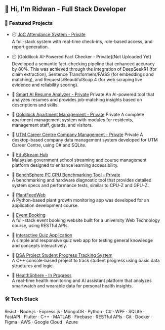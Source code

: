## 👋 Hi, I'm Ridwan - Full Stack Developer

### 🚀 Featured Projects
- 🕘 [JoC Attendance System - Private](https://github.com/leapoffaithshipit/joc-attendance)  
  A full-stack system with real-time check-ins, role-based access, and report generation.

- 🕘 [Goldilock AI-Powered Fact Checker - Private](Not Uploaded Yet)  
  Developed a semantic fact-checking pipeline that enhanced accuracy by 80%. This was achieved through the integration of DeepSeekR1 (for claim extraction), Sentence Transformers/FAISS (for embeddings and matching), and Requests/BeautifulSoup 4 (for web scraping live evidence and reliability scoring).

- 📄 [Smart AI Resume Analyzer - Private](https://github.com/leapoffaithshipit/smart-resume-analyzer)  Private
  An AI-powered tool that analyzes resumes and provides job-matching insights based on descriptions and skills.

- 📄 [Goldilock Apartment Management - Private](https://github.com/leapoffaithshipit/Goldilock-Apartment-Management-)  Private
  A complete apartment management system with modules for residents, management staff, guards, and visitors.

- 📄 [UTM Career Centre Company Management - Private](https://github.com/leapoffaithshipit/utm_cc_management)  Private
  A desktop-based company data management system developed for UTM Career Centre, using C# and SQLite.

- 📄 [EduStream Hub](https://github.com/leapoffaithshipit/EduStreamHub)  
  Malaysian government school streaming and course management platform designed to enhance learning accessibility.

- 📄 [BenchSphere PC CPU Benchmarking Tool - Private](Private)  
  A benchmarking and hardware diagnostic tool that provides detailed system specs and performance tests, similar to CPU-Z and GPU-Z.

- 📄 [PlantFeedWeb](https://github.com/hafiyhakimi/PlantFeedWeb)  
  A Python-based plant growth monitoring app was developed for an application development course.

- 📄 [Event Booking](https://github.com/ahmkhairy/event-booking)  
  A full-stack event booking website built for a university Web Technology course, using RESTful APIs.

- 📄 [Interactive Quiz Application](https://github.com/ahmkhairy/event-booking)  
  A simple and responsive quiz web app for testing general knowledge and concepts interactively.

- 📄 [DSA Project Student Progress Tracking System](https://github.com/ahmkhairy/event-booking)  
  A C++ console-based project to track student progress using basic data structures and logic.

- 📄 [HealthSphere - In Progress]()  
  A real-time health monitoring and AI assistant platform that analyzes smartwatch and wearable data for personal health insights.

### 🛠️ Tech Stack
React · Node.js · Express.js · MongoDB · Python · C# · WPF · SQLite · FastAPI · Flutter · C++ · MATLAB · Firebase · RESTful APIs · Git · Docker · Figma · AWS · Google Cloud · Azure




